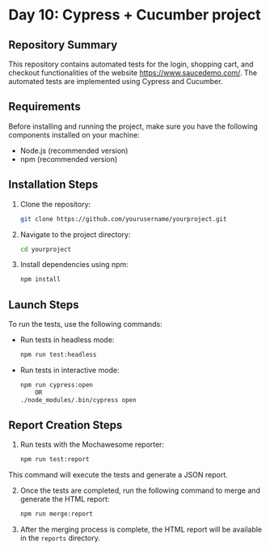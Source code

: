 # Day 10: Cypress + Cucumber project

## Repository Summary
This repository contains automated tests for the login, shopping cart, and checkout functionalities of the website https://www.saucedemo.com/. The automated tests are implemented using Cypress and Cucumber.

## Requirements

Before installing and running the project, make sure you have the following components installed on your machine:

- Node.js (recommended version)
- npm (recommended version)

## Installation Steps

1. Clone the repository:

    ```bash
    git clone https://github.com/yourusername/yourproject.git
    ```

2. Navigate to the project directory:

    ```bash
    cd yourproject
    ```
3. Install dependencies using npm:

    ```bash
    npm install
    ```

## Launch Steps

To run the tests, use the following commands:

- Run tests in headless mode:

    ```bash
    npm run test:headless
    ```
- Run tests in interactive mode:

    ```bash
    npm run cypress:open
	    OR
    ./node_modules/.bin/cypress open

    ```

## Report Creation Steps 

1. Run tests with the Mochawesome reporter:

    ```bash
    npm run test:report
    ```
 This command will execute the tests and generate a JSON report.

2. Once the tests are completed, run the following command to merge and generate the HTML report:

    ```bash
    npm run merge:report
    ```
3. After the merging process is complete, the HTML report will be available in the `reports` directory.   
